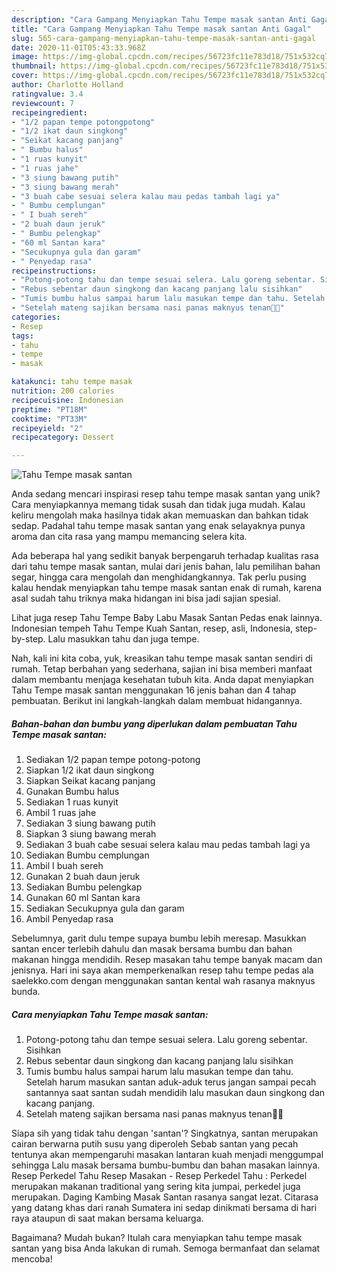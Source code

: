 ```yaml
---
description: "Cara Gampang Menyiapkan Tahu Tempe masak santan Anti Gagal"
title: "Cara Gampang Menyiapkan Tahu Tempe masak santan Anti Gagal"
slug: 565-cara-gampang-menyiapkan-tahu-tempe-masak-santan-anti-gagal
date: 2020-11-01T05:43:33.968Z
image: https://img-global.cpcdn.com/recipes/56723fc11e783d18/751x532cq70/tahu-tempe-masak-santan-foto-resep-utama.jpg
thumbnail: https://img-global.cpcdn.com/recipes/56723fc11e783d18/751x532cq70/tahu-tempe-masak-santan-foto-resep-utama.jpg
cover: https://img-global.cpcdn.com/recipes/56723fc11e783d18/751x532cq70/tahu-tempe-masak-santan-foto-resep-utama.jpg
author: Charlotte Holland
ratingvalue: 3.4
reviewcount: 7
recipeingredient:
- "1/2 papan tempe potongpotong"
- "1/2 ikat daun singkong"
- "Seikat kacang panjang"
- " Bumbu halus"
- "1 ruas kunyit"
- "1 ruas jahe"
- "3 siung bawang putih"
- "3 siung bawang merah"
- "3 buah cabe sesuai selera kalau mau pedas tambah lagi ya"
- " Bumbu cemplungan"
- " I buah sereh"
- "2 buah daun jeruk"
- " Bumbu pelengkap"
- "60 ml Santan kara"
- "Secukupnya gula dan garam"
- " Penyedap rasa"
recipeinstructions:
- "Potong-potong tahu dan tempe sesuai selera. Lalu goreng sebentar. Sisihkan"
- "Rebus sebentar daun singkong dan kacang panjang lalu sisihkan"
- "Tumis bumbu halus sampai harum lalu masukan tempe dan tahu. Setelah harum masukan santan aduk-aduk terus jangan sampai pecah santannya saat santan sudah mendidih lalu masukan daun singkong dan kacang panjang."
- "Setelah mateng sajikan bersama nasi panas maknyus tenan🤤🤤"
categories:
- Resep
tags:
- tahu
- tempe
- masak

katakunci: tahu tempe masak 
nutrition: 200 calories
recipecuisine: Indonesian
preptime: "PT18M"
cooktime: "PT33M"
recipeyield: "2"
recipecategory: Dessert

---
```



![Tahu Tempe masak santan](https://img-global.cpcdn.com/recipes/56723fc11e783d18/751x532cq70/tahu-tempe-masak-santan-foto-resep-utama.jpg)

Anda sedang mencari inspirasi resep tahu tempe masak santan yang unik? Cara menyiapkannya memang tidak susah dan tidak juga mudah. Kalau keliru mengolah maka hasilnya tidak akan memuaskan dan bahkan tidak sedap. Padahal tahu tempe masak santan yang enak selayaknya punya aroma dan cita rasa yang mampu memancing selera kita.

Ada beberapa hal yang sedikit banyak berpengaruh terhadap kualitas rasa dari tahu tempe masak santan, mulai dari jenis bahan, lalu pemilihan bahan segar, hingga cara mengolah dan menghidangkannya. Tak perlu pusing kalau hendak menyiapkan tahu tempe masak santan enak di rumah, karena asal sudah tahu triknya maka hidangan ini bisa jadi sajian spesial.

Lihat juga resep Tahu Tempe Baby Labu Masak Santan Pedas enak lainnya. Indonesian tempeh Tahu Tempe Kuah Santan, resep, asli, Indonesia, step-by-step. Lalu masukkan tahu dan juga tempe.


Nah, kali ini kita coba, yuk, kreasikan tahu tempe masak santan sendiri di rumah. Tetap berbahan yang sederhana, sajian ini bisa memberi manfaat dalam membantu menjaga kesehatan tubuh kita. Anda dapat menyiapkan Tahu Tempe masak santan menggunakan 16 jenis bahan dan 4 tahap pembuatan. Berikut ini langkah-langkah dalam membuat hidangannya.

<!--inarticleads1-->

##### Bahan-bahan dan bumbu yang diperlukan dalam pembuatan Tahu Tempe masak santan:

1. Sediakan 1/2 papan tempe potong-potong
1. Siapkan 1/2 ikat daun singkong
1. Siapkan Seikat kacang panjang
1. Gunakan  Bumbu halus
1. Sediakan 1 ruas kunyit
1. Ambil 1 ruas jahe
1. Sediakan 3 siung bawang putih
1. Siapkan 3 siung bawang merah
1. Sediakan 3 buah cabe sesuai selera kalau mau pedas tambah lagi ya
1. Sediakan  Bumbu cemplungan
1. Ambil  I buah sereh
1. Gunakan 2 buah daun jeruk
1. Sediakan  Bumbu pelengkap
1. Gunakan 60 ml Santan kara
1. Sediakan Secukupnya gula dan garam
1. Ambil  Penyedap rasa


Sebelumnya, garit dulu tempe supaya bumbu lebih meresap. Masukkan santan encer terlebih dahulu dan masak bersama bumbu dan bahan makanan hingga mendidih. Resep masakan tahu tempe banyak macam dan jenisnya. Hari ini saya akan memperkenalkan resep tahu tempe pedas ala saelekko.com dengan menggunakan santan kental wah rasanya maknyus bunda. 

<!--inarticleads2-->

##### Cara menyiapkan Tahu Tempe masak santan:

1. Potong-potong tahu dan tempe sesuai selera. Lalu goreng sebentar. Sisihkan
1. Rebus sebentar daun singkong dan kacang panjang lalu sisihkan
1. Tumis bumbu halus sampai harum lalu masukan tempe dan tahu. Setelah harum masukan santan aduk-aduk terus jangan sampai pecah santannya saat santan sudah mendidih lalu masukan daun singkong dan kacang panjang.
1. Setelah mateng sajikan bersama nasi panas maknyus tenan🤤🤤


Siapa sih yang tidak tahu dengan &#39;santan&#39;? Singkatnya, santan merupakan cairan berwarna putih susu yang diperoleh Sebab santan yang pecah tentunya akan mempengaruhi masakan lantaran kuah menjadi menggumpal sehingga Lalu masak bersama bumbu-bumbu dan bahan masakan lainnya. Resep Perkedel Tahu Resep Masakan - Resep Perkedel Tahu : Perkedel merupakan makanan traditional yang sering kita jumpai, perkedel juga merupakan. Daging Kambing Masak Santan rasanya sangat lezat. Citarasa yang datang khas dari ranah Sumatera ini sedap dinikmati bersama di hari raya ataupun di saat makan bersama keluarga. 

Bagaimana? Mudah bukan? Itulah cara menyiapkan tahu tempe masak santan yang bisa Anda lakukan di rumah. Semoga bermanfaat dan selamat mencoba!
